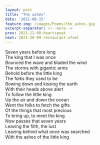 ```yaml
---
layout: post
title: "The ashes"
date: '2021-08-15'
feature-img: /images/Poems/the_ashes.jpg
excerpt-separator: <!--more-->
prev: 2021-12-08-heartspeak
next: 2021-20-09-restaurant-ofeel
---
```

Seven years before long  
The king that I was once  
Bounced the wave and bladed the wind  
The storms with gigantic arms  
Behold before the little king  
The folks they used to be  
Bowing down and kissing the earth  
With their heads above alert  
To follow the little king  
Up the air and down the ocean  
Went the folks to fetch the gifts  
Of the things that most precious  
To bring up, to meet the king  
Now passes that seven years     
Leaving the filth, the lust  
Leaving behind what once was searched  
With the ashes of the little king
